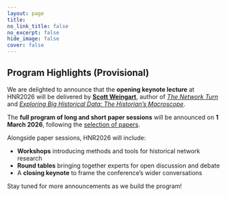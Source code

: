 ```yaml
---
layout: page
title: 
no_link_title: false 
no_excerpt: false 
hide_image: false
cover: false
---
```


## Program Highlights (Provisional)

We are delighted to announce that the **opening keynote lecture** at HNR2026 will be delivered by [**Scott Weingart**](https://scottbot.github.io/), author of *[The Network Turn](https://www.cambridge.org/core/books/network-turn/CC38F2EA9F51A6D1AFCB7E005218BBE5)* and *[Exploring Big Historical Data: The Historian’s Macroscope](https://themacroscope.org/)*.  

The **full program of long and short paper sessions** will be announced on **1 March 2026**, following the [selection of papers](/cpf).  

Alongside paper sessions, HNR2026 will include:  
- **Workshops** introducing methods and tools for historical network research  
- **Round tables** bringing together experts for open discussion and debate  
- A **closing keynote** to frame the conference’s wider conversations  

Stay tuned for more announcements as we build the program!



